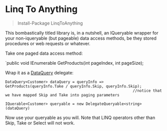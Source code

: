 Linq To Anything
================

> Install-Package LinqToAnything

This bombastically titled library is, in a nutshell, an IQueryable<T> wrapper for your non-iqueryable (but pageable) 
data access methods, be they stored procedures or web requests or whatever. 

Take one paged data access method:

`public void IEnumerable<Product> GetProducts(int pageIndex, int pageSize);

Wrap it as a [DataQuery](https://github.com/mcintyre321/LinqToAnything/blob/master/LinqToAnything/DataQuery.cs) delegate:

```
DataQuery<Customer> dataQuery = queryInfo => GetProducts(queryInfo.Take / queryInfo.Skip, queryInfo.Skip);
                                                         //notice that we have mapped Skip and Take into paging parameters

IQuerable<Customer> queryable = new DelegateQueryable<string>(dataQuery)
```

Now use your queryable as you will. Note that LINQ operators other than Skip, Take or Select will not work.
